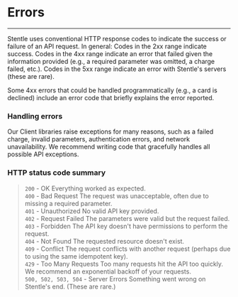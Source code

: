 # Errors
--------------------------------------------------------

Stentle uses conventional HTTP response codes to indicate the success or failure of an API request. In general: Codes in the 2xx range indicate success. Codes in the 4xx range indicate an error that failed given the information provided (e.g., a required parameter was omitted, a charge failed, etc.). Codes in the 5xx range indicate an error with Stentle's servers (these are rare).

Some 4xx errors that could be handled programmatically (e.g., a card is declined) include an error code that briefly explains the error reported.

### Handling errors

Our Client libraries raise exceptions for many reasons, such as a failed charge, invalid parameters, authentication errors, and network unavailability. We recommend writing code that gracefully handles all possible API exceptions.


### HTTP status code summary
> ```200``` - OK	Everything worked as expected. <br/>
> ```400``` - Bad Request	The request was unacceptable, often due to missing a required parameter.<br/>
> ```401``` - Unauthorized	No valid API key provided.<br/>
> ```402``` - Request Failed	The parameters were valid but the request failed.<br/>
> ```403``` - Forbidden	The API key doesn't have permissions to perform the request.<br/>
> ```404``` - Not Found	The requested resource doesn't exist.<br/>
> ```409``` - Conflict	The request conflicts with another request (perhaps due to using the same idempotent key).<br/>
> ```429``` - Too Many Requests	Too many requests hit the API too quickly. We recommend an exponential backoff of your requests.<br/>
> ```500, 502, 503, 504``` - Server Errors	Something went wrong on Stentle's end. (These are rare.)<br/>

##